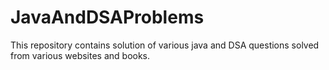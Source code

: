 # JavaAndDSAProblems
This repository contains solution of various java and DSA questions solved from various websites and books.
